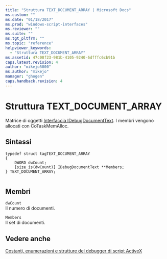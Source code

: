 ```yaml
---
title: "Struttura TEXT_DOCUMENT_ARRAY | Microsoft Docs"
ms.custom: ""
ms.date: "01/18/2017"
ms.prod: "windows-script-interfaces"
ms.reviewer: ""
ms.suite: ""
ms.tgt_pltfrm: ""
ms.topic: "reference"
helpviewer_keywords: 
  - "Struttura TEXT_DOCUMENT_ARRAY"
ms.assetid: 47c08f23-981b-4105-9240-6dfffc6cb91b
caps.latest.revision: 4
author: "mikejo5000"
ms.author: "mikejo"
manager: "ghogen"
caps.handback.revision: 4
---
```

# Struttura TEXT_DOCUMENT_ARRAY
Matrice di oggetti [Interfaccia IDebugDocumentText](../../winscript/reference/idebugdocumenttext-interface.md).  I membri vengono allocati con CoTaskMemAlloc.  
  
## Sintassi  
  
```  
typedef struct tagTEXT_DOCUMENT_ARRAY  
{  
    DWORD dwCount;  
    [size_is(dwCount)] IDebugDocumentText **Members;  
} TEXT_DOCUMENT_ARRAY;  
  
```  
  
## Membri  
 `dwCount`  
 Il numero di documenti.  
  
 `Members`  
 Il set di documenti.  
  
## Vedere anche  
 [Costanti, enumerazioni e strutture del debugger di script ActiveX](../../winscript/reference/active-script-debugger-constants-enumerations-and-structures.md)